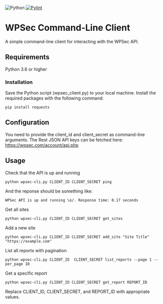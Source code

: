 ![Python](https://img.shields.io/badge/python-3670A0?style=for-the-badge&logo=python&logoColor=ffdd54) [![Pylint](https://github.com/wpscanner/wpsec-cli/actions/workflows/pylint.yml/badge.svg)](https://github.com/wpscanner/wpsec-cli/actions/workflows/pylint.yml)

# WPSec Command-Line Client
A simple command-line client for interacting with the WPSec API.

## Requirements
Python 3.6 or higher
### Installation
Save the Python script (wpsec_client.py) to your local machine.
Install the required packages with the following command:
```
pip install requests
```
## Configuration

You need to provide the client_id and client_secret as command-line arguments. The Rest JSON API keys can be fetched here: https://wpsec.com/account/api.php

## Usage
Check that the API is up and running
```
python wpsec-cli.py CLIENT_ID CLIENT_SECRET ping
```

And the reponse should be something like:
```
WPSec API is up and running \o/. Response time: 0.17 seconds
```

Get all sites
```
python wpsec-cli.py CLIENT_ID CLIENT_SECRET get_sites
```
Add a new site
```
python wpsec-cli.py CLIENT_ID CLIENT_SECRET add_site "Site Title" "https://example.com"
```
List all reports with pagination
```
python wpsec-cli.py CLIENT_ID  CLIENT_SECRET list_reports --page 1 --per_page 10
```
Get a specific report
```
python wpsec-cli.py CLIENT_ID CLIENT_SECRET get_report REPORT_ID
```
Replace CLIENT_ID, CLIENT_SECRET, and REPORT_ID with appropriate values.
